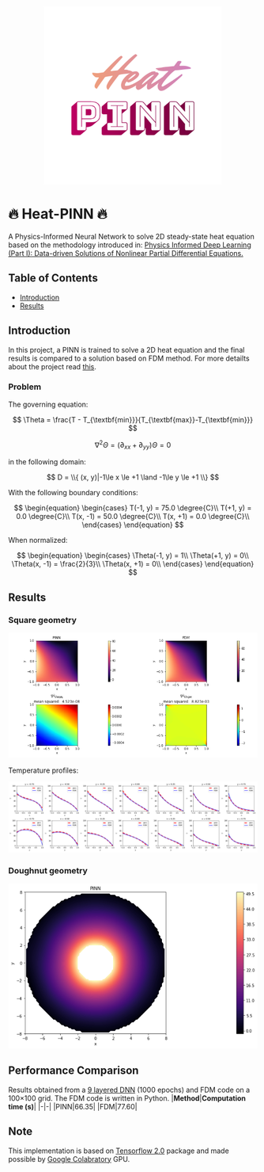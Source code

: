 <p align="center">
  <img src="https://github.com/314arhaam/heat-pinn/blob/main/gallery/2023-11-08-19-09-09_EDIT.org.png" width="360" title="Heat-PINN; made by EDIT.org">
</p>  

# 🔥 $\textbf{Heat-PINN}$ 🔥

<p> A Physics-Informed Neural Network to solve 2D steady-state heat equation based on the methodology introduced in: <a href="https://arxiv.org/abs/1711.10561">Physics Informed Deep Learning (Part I): Data-driven Solutions of Nonlinear Partial Differential Equations. </a></p>  

## **Table of Contents**
 - [Introduction](#intro)
 - [Results](#res)


## Introduction <a name="intro"></a>
In this project, a PINN is trained to solve a 2D heat equation and the final results is compared to a solution based on FDM method. 
For more detailts about the project read [this](https://github.com/314arhaam/burger-pinn).
### Problem
The governing equation:  

$$
\Theta = \frac{T - T_{\textbf{min}}}{T_{\textbf{max}}-T_{\textbf{min}}}
$$   

$$ 
\nabla^2{\Theta} = (\partial_{xx}+\partial_{yy})\Theta=0
$$  

in the following domain:  
  

$$  
D = \\{ (x, y)|-1\le x \le +1 \land -1\le y \le +1 \\}
$$  

With the following boundary conditions:
  

$$
\begin{equation}
  \begin{cases}
    T(-1, y) = 75.0 \degree{C}\\
    T(+1, y) = 0.0 \degree{C}\\
    T(x, -1) = 50.0 \degree{C}\\  
    T(x, +1) = 0.0 \degree{C}\\
  \end{cases}
\end{equation}
$$  
  
When normalized:  

$$
\begin{equation}
  \begin{cases}
    \Theta(-1, y) = 1\\
    \Theta(+1, y) = 0\\
    \Theta(x, -1) = \frac{2}{3}\\  
    \Theta(x, +1) = 0\\
  \end{cases}
\end{equation}
$$

## Results <a name="res"></a>
  
### Square geometry 
<p align="center">
  <img src="https://github.com/314arhaam/heat-pinn/blob/main/gallery/results_compare.png" title="pinn-vs-fdm">
</p> 
Temperature profiles:  
<p align="center">
  <img src="https://github.com/314arhaam/heat-pinn/blob/main/gallery/profiles.png" title="profiles">
</p>

### Doughnut geometry
<p align="center">
  <img src="https://github.com/314arhaam/heat-pinn/blob/main/gallery/heat_pinn_doughnotts.png" title="doughnotts">
</p>


## Performance Comparison
Results obtained from a [9 layered DNN](https://github.com/314arhaam/heat-pinn/blob/main/gallery/model_plot.png) (1000 epochs) and FDM code on a 100×100 grid. The FDM code is written in Python.
|**Method**|**Computation time (s)**|
|-|-|
|PINN|66.35|
|FDM|77.60|


## Note
This implementation is based on [Tensorflow 2.0](https://www.tensorflow.org/guide/effective_tf2) package and made possible by [Google Colabratory](https://colab.research.google.com) GPU.
